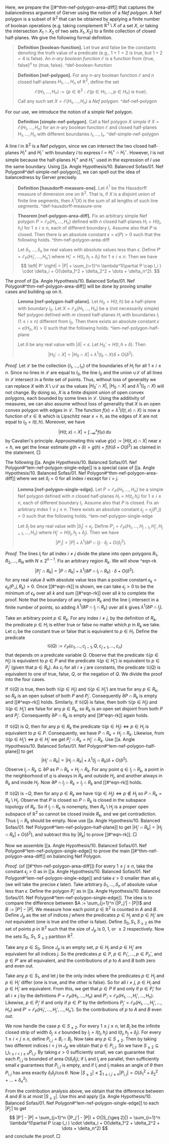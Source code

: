 Here, we prepare the [[#^thm-nef-polygon-area-diff]] that captures the balancedness argument of Gerver using the notion of a _Nef polygon_. A Nef polygon is a subset of $\mathbb{R}^2$ that can be obtained by applying a finite number of boolean operations (e.g. taking complement $\mathbb{R}^2 \setminus X$ of a set $X$, or taking the intersection $X_1 \cap X_2$ of two sets $X_1, X_2$) to a finite collection of closed half-planes. We give the following formal definition.

> __Definition [boolean-function].__ Let $\textsf{true}$ and $\textsf{false}$ be the constants denoting the truth value of a predicate (e.g., $1+1=2$ is $\textsf{true}$, but $1 + 2 = 4$ is $\textsf{false}$). An _$n$-ary boolean function_ $\mathcal{E}$ is a function from $\left\{ \textsf{true}, \textsf{false} \right\}^n$ to $\left\{ \textsf{true}, \textsf{false} \right\}$.
> ^def-boolean-function

> __Definition [nef-polygon].__ For any $n$-ary boolean function $\mathcal{E}$ and $n$ closed half-planes $H_1, \dots, H_n$ of $\mathbb{R}^2$, define the set 
$$
\mathcal{E}(H_1, \dots, H_n) := \left\{ p \in \mathbb{R}^2 : \mathcal{E}(p \in H_1, \dots,p \in H_n) \text{ is } \textsf{true} \right\}.
$$
> Call any such set $X = \mathcal{E}(H_1, \dots, H_n)$ a _Nef polygon_. ^def-nef-polygon

For our use, we introduce the notion of a _simple_ Nef polygon.

> __Definition [simple-nef-polygon].__ Call a Nef polygon $X$ _simple_ if $X = \mathcal{E}(H_1, \dots, H_n)$ for an $n$-ary boolean function $\mathcal{E}$ and closed half-planes $H_1, \dots, H_n$ with different boundaries $l_1, \dots, l_n$.
> ^def-simple-nef-polygon

A line $l$ in $\mathbb{R}^2$ is a Nef polygon, since we can intersect the two closed half-planes $H_l^+$ and $H_l^-$ with boundary $l$ to express $l = H_l^+ \cap H_l^-$. However, $l$ is not simple because the half-planes $H_l^+$ and $H_l^-$ used in the expression of $l$ use the same boundary. Using [[a. Angle Hypothesis/10. Balanced Sofas/01. Nef Polygon#^def-simple-nef-polygon]], we can spell out the idea of balancedness by Gerver precisely.

> __Definition [hausdorff-measure-one].__ Let $\lambda^1$ be the Hausdorff measure of dimension one on $\mathbb{R}^2$. That is, if $X$ is a disjoint union of finite line segments, then $\lambda^1(X)$ is the sum of all lengths of such line segments. ^def-hausdorff-measure-one

> __Theorem [nef-polygon-area-diff].__ Fix an arbitrary simple Nef polygon $P = \mathcal{E}_P(H_1, \dots, H_n)$ defined with $n$ closed half-planes $H_i = H(t_i, h_i)$ for $1 \leq i \leq n$, each of different boundary $l_i$. Assume also that $P$ is closed. Then there is an absolute constant $\epsilon = \epsilon(P) > 0$ such that the following holds. ^thm-nef-polygon-area-diff
> 
> Let $\delta_1, \dots, \delta_n$ be real values with absolute values less than $\epsilon$. Define $P' = \mathcal{E}_P(H_1', \dots, H_n')$ where $H_i' = H(t_i, h_i + \delta_i)$  for $1 \leq i \leq n$. Then we have
$$
\left| P' \right| = |P| + \sum_{i=1}^n \lambda^1(\partial P \cap l_i ) \cdot \delta_i + O(\delta_1^2 + \delta_2^2 + \dots + \delta_n^2).
$$

The proof of [[a. Angle Hypothesis/10. Balanced Sofas/01. Nef Polygon#^thm-nef-polygon-area-diff]] will be done by proving smaller cases and building up on it.

> __Lemma [nef-polygon-half-plane].__ Let $H_0 = H(t, h)$ be a half-plane with boundary $l_0$. Let $X = \mathcal{E}_X(H_1, \dots, H_n)$ be a (not necessarily simple) Nef polygon defined with $m$ closed half-planes $H_i$ with boundaries $l_i$ ($1 \leq i \leq n$) different from $l_0$. Then there exists an absolute constant $\epsilon = \epsilon(H_0, X) > 0$ such that the following holds. ^lem-nef-polygon-half-plane
> 
> Let $\delta$ be any real value with $|\delta| < \epsilon$. Let $H_0' = H(t, h + \delta)$. Then
$$
|H_0' \cap X| = |H_0 \cap X| + \lambda^1(l_0 \cap X) \delta + O(\delta^2).
$$

_Proof._ Let $\mathcal{L}$ be the collection $\left\{ l_1, \dots, l_n \right\}$ of the boundaries of $H_i$ for all $1 \leq i \leq n$. Since no lines in $\mathcal{L}$ are equal to $l_0$, the line $l_0$ and the union $\cup \mathcal{L}$ of all lines in $\mathcal{L}$ intersect in a finite set of points. Thus, without loss of generality we can replace $X$ with $X \setminus \cup \mathcal{L}$ as the values $|H_0' \cap X|$, $|H_0 \cap X|$ and $\lambda^1 (l_0 \cap X)$ will not change. By doing so, $X$ is a finite disjoint union of open convex polygons, each bounded by some lines in $\mathcal{L}$. Using the additivity of measures, we can also assume without loss of generality that $X$ is an open convex polygon with edges in $\mathcal{L}$. The function $f(x) = \lambda^1(l(t, x) \cap X)$ is now a function of $x \in \mathbb{R}$ which is Lipschitz near $x = h$, as the edges of $X$ are not equal to $l_0 = l(t, h)$. Moreover, we have
$$
|H(t, x) \cap X| = \int_{-\infty}^x f(u)\,du
$$
by Cavalieri's principle. Approximating this value $g(x) := |H(t, x) \cap X|$ near $x = h$, we get the linear estimate $g(h + \delta) = g(h) + f(h) \delta + O(\delta^2)$ as claimed in the statement. □

The following [[a. Angle Hypothesis/10. Balanced Sofas/01. Nef Polygon#^lem-nef-polygon-single-edge]] is a special case of [[a. Angle Hypothesis/10. Balanced Sofas/01. Nef Polygon#^thm-nef-polygon-area-diff]] where we set $\delta_i = 0$ for all index $i$ except for $i=j$.

> __Lemma [nef-polygon-single-edge].__ Let $P = \mathcal{E}_P(H_1, \dots, H_n)$ be a simple Nef polygon defined with $n$ closed half-planes $H_i = H(t_i, h_i)$ for $1 \leq i \leq n$, each of different boundary $l_i$. Assume also that $P$ is closed. Fix an arbitrary index $1 \leq j \leq n$. There exists an absolute constant $\epsilon_j = \epsilon_j(P, j) > 0$ such that the following holds. ^lem-nef-polygon-single-edge
> 
> Let $\delta_j$ be any real value with $|\delta_j| < \epsilon_j$. Define $P'_j = \mathcal{E}_P(H_1, \dots, H_{j-1}, H_j', H_{j+1}, \dots, H_n)$ where $H_j' = H(t_j, h_j + \delta_j)$. Then we have
$$
\left| P'_j \right| = |P| + \lambda^1(\partial P \cap l_j) \cdot \delta_j + O(\delta_j^2).
$$

_Proof._ The lines $l_i$ for all index $i \neq j$ divide the plane into open polygons $R_1, R_2, \dots, R_N$ with $N \leq 2^{n-1}$. Fix an arbitrary region $R_k$. We will show ^eqn-rk
$$
\left| P_j' \cap R_k \right| = |P \cap R_k| + \lambda^1( \partial P \cap l_j \cap R_k) \cdot \delta + O(\delta^2).
$$
for any real value $\delta$ with absolute value less than a positive constant $\epsilon_{k} = \epsilon_{k}(P, j, R_k) > 0$. Once [[#^eqn-rk]] is shown, we can take $\epsilon_j > 0$ to be the minimum of $\epsilon_{k}$ over all $k$ and sum [[#^eqn-rk]] over all $k$ to complete the proof. Note that the boundary of any region $R_k$ and the line $l_j$ intersect in a finite number of points, so adding $\lambda^1( \partial P \cap l_j \cap R_k)$ over all $k$ gives $\lambda^1(\partial P \cap l_j)$.

Take an arbitrary point $p \in R_k$. For any index $i \neq j$, by the definition of $R_k$, the predicate $p \in H_i$ is either $\textsf{true}$ or $\textsf{false}$ no matter which $p$ in $R_k$ we take. Let $c_i$ be the constant $\textsf{true}$ or $\textsf{false}$ that is equivalent to $p \in H_i$. Define the predicate
$$
\mathcal{G}(Q) :=  \mathcal{E}_P(c_1, \dots, c_{j-1}, Q, c_{j+1}, \dots, c_n)
$$
that depends on a predicate variable $Q$. Observe that the predicate $\mathcal{G}(p \in H_j)$ is equivalent to $p \in P$ and the predicate $\mathcal{G}(p \in H_j')$ is equivalent to $p \in P_j'$ (given that $p \in R_k$). As $c_i$ for all $i \neq j$ are constants, the predicate $\mathcal{G}(Q)$ is equivalent to one of $\textsf{true}$, $\textsf{false}$, $Q$, or the negation of $Q$. We divide the proof into the four cases.

If $\mathcal{G}(Q)$ is $\textsf{true}$, then both $\mathcal{G}(p \in H_j)$ and $\mathcal{G}(p \in H_j')$ are true for any $p \in R_k$, so $R_k$ is an open subset of both $P$ and $P_j'$. Consequently $\partial P \cap R_k$ is empty and [[#^eqn-rk]] holds. Similarly, if $\mathcal{G}(Q)$ is false, then both $\mathcal{G}(p \in H_j)$ and $\mathcal{G}(p \in H_j')$ are false for any $p \in R_k$, so $R_k$ is an open set disjoint from both $P$ and $P_j'$. Consequently $\partial P \cap R_k$ is empty and [[#^eqn-rk]] again holds.

If $\mathcal{G}(Q)$ is $Q$, then for any $p \in R_k$ the predicate $\mathcal{G}(p \in H_j) \Leftrightarrow p \in H_j$ is equivalent to $p \in P$. Consequently, we have $P \cap R_k = H_j \cap R_k$. Likewise, from $\mathcal{G}(p \in H_j') \Leftrightarrow p \in H_j'$ we get $P_j' \cap R_k = H_j' \cap R_k$. Use [[a. Angle Hypothesis/10. Balanced Sofas/01. Nef Polygon#^lem-nef-polygon-half-plane]] to get
$$
|H_j' \cap R_k| = |H_j \cap R_k| + \lambda^1(l_j \cap R_k) \delta + O(\delta^2).
$$
Observe $l_j \cap R_k \subseteq \partial P$ as $P \cap R_k = H_j \cap R_k$. For any point $q \in l_j \cap R_k$, a point in the neighborhood of $q$ is always in $R_k$ and outside $H_j$, and another always in $R_k$ and inside $H_j$. Now $\partial P \cap l_j \cap R_k = l_j \cap R_k$ and [[#^eqn-rk]] holds.

If $\mathcal{G}(Q)$ is $\lnot Q$, then for any $p \in R_k$ we have $\mathcal{G}(p \in H_j) \Leftrightarrow p \not\in H_j$ so $P \cap R_k = R_k \setminus H_j$. Observe that $P$ is closed so $P \cap R_k$ is closed in the subspace topology of $R_k$. So if $l_j \cap R_k$ is nonempty, then $R_k \setminus H_j$ is a proper open subspace of $\mathbb{R}^2$ so cannot be closed inside $R_k$, and we get contradiction. Thus $l_j \cap R_k$ should be empty. Now use [[a. Angle Hypothesis/10. Balanced Sofas/01. Nef Polygon#^lem-nef-polygon-half-plane]] to get $|H_j' \cap R_k| = |H_j \cap R_k| + O(\delta^2)$, and subtract this by $|R_k|$ to prove [[#^eqn-rk]]. □

Now we assemble [[a. Angle Hypothesis/10. Balanced Sofas/01. Nef Polygon#^lem-nef-polygon-single-edge]] to prove the main [[#^thm-nef-polygon-area-diff]] on balancing Nef Polygon.

_Proof._ (of [[#^thm-nef-polygon-area-diff]]) For every $1 \leq j \leq n$, take the constant $\epsilon_j > 0$ as in [[a. Angle Hypothesis/10. Balanced Sofas/01. Nef Polygon#^lem-nef-polygon-single-edge]] and take $\epsilon > 0$ smaller than all $\epsilon_j$ (we will take the precise $\epsilon$ later). Take arbitrary $\delta_1, \dots, \delta_n$ of absolute value less than $\epsilon$. Define the polygon $P_j'$ as in [[a. Angle Hypothesis/10. Balanced Sofas/01. Nef Polygon#^lem-nef-polygon-single-edge]]. The idea is to compare the difference between $A := \sum_{j=1}^n (|P_j'| - |P|)$ and $B := |P'| - |P|$. We measure how each point $p \in \mathbb{R}^2$ is counted in $A$ and $B$. Define $J_p$ as the set of indices $j$ where the predicates $p \in H_j$ and $p \in H_j'$ are _not_ equivalent (one is true and the other is false). Define $S_0, S_1, S_{\geq 2}$ as the set of points $p$ in $\mathbb{R}^2$ such that the size of $J_p$ is 0, 1, or $\geq 2$ respectively. Now the sets $S_0$, $S_1$, $S_{\geq 2}$ partition $\mathbb{R}^2$.

Take any $p \in S_0$. Since $J_p$ is an empty set, $p \in H_j$ and $p \in H_j'$ are equivalent for all indices $j$. So the predicates $p \in P$, $p \in P_1', \dots, p \in P_n'$, and $p \in P'$ are all equivalent, and the contributions of $p$ to $A$ and $B$ both zero and even out.

Take any $p \in S_1$, and let $j$ be the only index where the predicates $p \in H_j$ and $p \in H_j'$ differ (one is true, and the other is false). So for all $i \neq j$, $p \in H_i$ and $p \in H_i'$ are equivalent. From this, we get that $p \in P$ if and only if $p \in P_i'$ for all $i \neq j$ by the definitions $P = \mathcal{E}_P(H_1, \dots, H_n)$ and $P'_i = \mathcal{E}_P(H_1, \dots, H_i', \dots, H_n)$. Likewise, $p \in P_j'$ if and only if $p \in P'$ by the definitions $P_j' = \mathcal{E}_P(H_1, \dots, H_j', \dots, H_n)$ and $P' = \mathcal{E}_P(H_1', \dots, H_j', \dots, H_n')$. So the contributions of $p$ to $A$ and $B$ even out.

We now handle the case $p \in S_{\geq 2}$. For every $1 \leq j \leq n$, let $B_j$ be the infinite closed strip of width $\delta_j \leq \epsilon$ bounded by $l_j = l(t_j, h_j)$ and $l(t_j, h_j + \delta_j)$. For every $1 \leq i < j \leq n$, define $P_{i, j} = B_i \cap B_j$. Now take any $p \in S_{\geq 2}$. Then by taking two different indices $i < j$ in $J_p$ we obtain that $p \in P_{i, j}$. So we have $S_{\geq 2} \subseteq \bigcup_{1 \leq i < j \leq n} P_{i, j}$. By taking $\epsilon > 0$ sufficiently small, we can guarantee that each $P_{i, j}$ is bounded of area $O(\delta_i \delta_j)$; if $l_i$ and $l_j$ are parallel, then sufficiently small $\epsilon$ guarantees that $P_{i, j}$ is empty, and if $l_i$ and $l_j$ makes an angle of $\theta$ then $P_{i, j}$ has area exactly $\delta_i \delta_j / \cos \theta$. Now $|S_{\geq 2}| \leq \sum_{1 \leq i, j \leq n} |P_{i, j}| = O(\delta_1^2 + \delta_2^2 + \dots + \delta_n^2)$.

From the contribution analysis above, we obtain that the difference between $A$ and $B$ is at most $|S_{\geq 2}|$. Use this and apply [[a. Angle Hypothesis/10. Balanced Sofas/01. Nef Polygon#^lem-nef-polygon-single-edge]] to each $|P_j'|$ to get 
$$
|P'| - |P| = \sum_{j=1}^n (|P_j'| - |P|) + O(|S_{\geq 2}|) = \sum_{i=1}^n \lambda^1(\partial P \cap l_i ) \cdot \delta_i + O(\delta_1^2 + \delta_2^2 + \dots + \delta_n^2)
$$
and conclude the proof. □